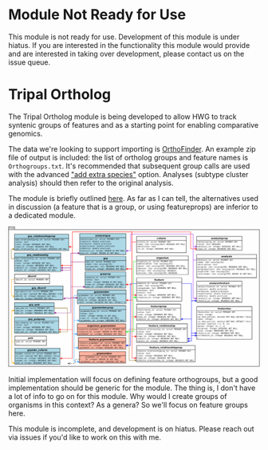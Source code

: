 
# Module Not Ready for Use

This module is not ready for use.
Development of this module is under hiatus.
If you are interested in the functionality this module would provide and are interested in taking over development, please contact us on the issue queue.

# Tripal Ortholog

The Tripal Ortholog module is being developed to allow HWG to track syntenic groups of features and as a starting point for enabling comparative genomics.

The data we're looking to support importing is [OrthoFinder](https://github.com/davidemms/OrthoFinder).  An example zip file of output is included: the list of ortholog groups and feature names is `Orthogroups.txt`.  It's recommended that subsequent group calls are used with the advanced ["add extra species"](https://github.com/davidemms/OrthoFinder#adding-extra-species) option. Analyses (subtype cluster analysis) should then refer to the original analysis.

The module is briefly outlined [here](http://gmod.org/wiki/Chado_Group_Module
).  As far as I can tell, the alternatives used in discussion (a feature that is a group, or using featureprops) are inferior to a dedicated module.


![The Chado Groups schema](/docs/img/chado_group_schema.png)

Initial implementation will focus on defining feature orthogroups, but a good implementation should be generic for the module. The thing is, I don't have a lot of info to go on for this module.  Why would I create groups of organisms in this context?  As a genera?    So we'll focus on feature groups here.


This module is incomplete, and development is on hiatus.  Please reach out via issues if you'd like to work on this with me.
